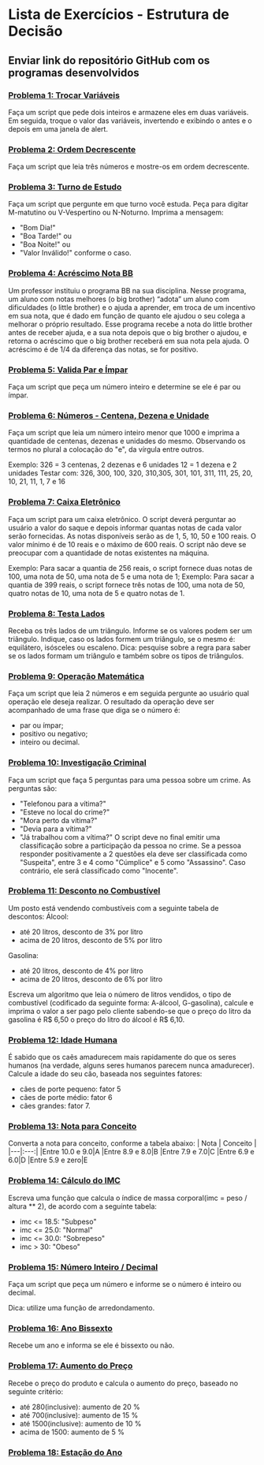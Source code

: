 # Lista de Exercícios - Estrutura de Decisão
## Enviar link do repositório GitHub com os programas desenvolvidos

### <u>**[Problema 1: Trocar Variáveis](01_trocarVariaveis.html)**</u>
Faça um script que pede dois inteiros e armazene eles em duas variáveis.
Em seguida, troque o valor das variáveis, invertendo e exibindo o antes e o depois em uma janela de alert.

### **<u>[Problema 2: Ordem Decrescente](02_ordemDecrescente.html)</u>**
Faça um script que leia três números e mostre-os em ordem decrescente.

### **<u>[Problema 3: Turno de Estudo](03_turnoEstudo.html)</u>**
Faça um script que pergunte em que turno você estuda.
Peça para digitar M-matutino ou V-Vespertino ou N-Noturno.
Imprima a mensagem:
- "Bom Dia!"
- "Boa Tarde!" ou
- "Boa Noite!" ou
- "Valor Inválido!"
conforme o caso.

### **<u>[Problema 4: Acréscimo Nota BB](04_acrescimoNotaBB.html)</u>**
Um professor instituiu o programa BB na sua disciplina. Nesse programa, um aluno com notas melhores (o big brother) “adota” um aluno com dificuldades (o little brother) e o ajuda a aprender, em troca de um incentivo em sua nota, que é dado em função de quanto ele ajudou o seu colega a melhorar o próprio resultado. Esse programa recebe a nota do little brother antes de receber ajuda, e a sua nota depois que o big brother o ajudou, e retorna o acréscimo que o big brother receberá em sua nota pela ajuda. O acréscimo é de 1/4 da diferença das notas, se for positivo.

### **<u>[Problema 5: Valida Par e Ímpar](05_validaParImpar.html)</u>**
Faça um script que peça um número inteiro e determine se ele é par ou ímpar.

### **<u>[Problema 6: Números - Centena, Dezena e Unidade](06_numeroCen_Dez_Uni.html)</u>**
Faça um script que leia um número inteiro menor que 1000 e imprima a quantidade de centenas, dezenas e unidades do mesmo.
Observando os termos no plural a colocação do "e", da vírgula entre outros.

Exemplo:
326 = 3 centenas, 2 dezenas e 6 unidades
12 = 1 dezena e 2 unidades
Testar com: 326, 300, 100, 320, 310,305, 301, 101, 311, 111, 25, 20, 10, 21, 11, 1, 7 e 16

### **<u>[Problema 7: Caixa Eletrônico](07_caixaEletronico.html)</u>**
Faça um script para um caixa eletrônico. O script deverá perguntar ao usuário a valor do saque e depois informar quantas notas de cada valor serão fornecidas. As notas disponíveis serão as de 1, 5, 10, 50 e 100 reais. O valor mínimo é de 10 reais e o máximo de 600 reais. O script não deve se preocupar com a quantidade de notas existentes na máquina.

Exemplo: Para sacar a quantia de 256 reais, o script fornece duas notas de 100, uma nota de 50, uma nota de 5 e uma nota de 1;
Exemplo: Para sacar a quantia de 399 reais, o script fornece três notas de 100, uma nota de 50, quatro notas de 10, uma nota de 5 e quatro notas de 1.

### **<u>[Problema 8: Testa Lados](08_testaLados.html)</u>**
Receba os três lados de um triângulo. Informe se os valores podem ser um triângulo. Indique, caso os lados formem um triângulo, se o mesmo é: equilátero, isósceles ou escaleno. Dica: pesquise sobre a regra para saber se os lados formam um triângulo e também sobre os tipos de triângulos.

### **<u>[Problema 9: Operação Matemática](09_operacaoMatematica.html)</u>**
Faça um script que leia 2 números e em seguida pergunte ao usuário qual operação ele deseja realizar. O resultado da operação deve ser acompanhado de uma frase que diga se o número é:
- par ou ímpar;
- positivo ou negativo;
- inteiro ou decimal.

### **<u>[Problema 10: Investigação Criminal](10_investigacaoCriminal.html)</u>**
Faça um script que faça 5 perguntas para uma pessoa sobre um crime. As perguntas são:
- "Telefonou para a vítima?"
- "Esteve no local do crime?"
- "Mora perto da vítima?"
- "Devia para a vítima?"
- "Já trabalhou com a vítima?"
O script deve no final emitir uma classificação sobre a participação da pessoa no crime. Se a pessoa responder positivamente a 2 questões ela deve ser classificada como "Suspeita", entre 3 e 4 como "Cúmplice" e 5 como "Assassino". Caso contrário, ele será classificado como "Inocente".

### **<u>[Problema 11: Desconto no Combustível](11_descontoCombustivel.html)</u>**
Um posto está vendendo combustíveis com a seguinte tabela de descontos:
Álcool:
- até 20 litros, desconto de 3% por litro
- acima de 20 litros, desconto de 5% por litro

Gasolina:
- até 20 litros, desconto de 4% por litro
- acima de 20 litros, desconto de 6% por litro

Escreva um algoritmo que leia o número de litros vendidos, o tipo de combustível (codificado da seguinte forma: A-álcool, G-gasolina), calcule e imprima o valor a ser pago pelo cliente sabendo-se que o preço do litro da gasolina é R$ 6,50 o preço do litro do álcool é R$ 6,10.

### **<u>[Problema 12: Idade Humana](12_idadeHumana.html)</u>**
É sabido que os caẽs amadurecem mais rapidamente do que os seres humanos (na verdade, alguns seres humanos parecem nunca amadurecer).
Calcule a idade do seu cão, baseada nos seguintes fatores:
- cães de porte pequeno: fator 5
- cães de porte médio: fator 6
- cães grandes: fator 7.

### **<u>[Problema 13: Nota para Conceito](13_notaParaConceito.html)</u>**
Converta a nota para conceito, conforme a tabela abaixo:
| Nota | Conceito |
|---|:---:|
|Entre 10.0 e 9.0|A
|Entre 8.9 e 8.0|B
|Entre 7.9 e 7.0|C
|Entre 6.9 e 6.0|D
|Entre 5.9 e zero|E

### **<u>[Problema 14: Cálculo do IMC](14_imc.html)</u>**
Escreva uma função que calcula o índice de massa corporal(imc = peso / altura ** 2), de acordo com a seguinte tabela:
- imc <= 18.5: "Subpeso"
- imc <= 25.0: "Normal"
- imc <= 30.0: "Sobrepeso"
- imc > 30: "Obeso"

### **<u>[Problema 15: Número Inteiro / Decimal](15_numeroInteiroDecimal.html)</u>**
Faça um script que peça um número e informe se o número é inteiro ou decimal.

Dica: utilize uma função de arredondamento.
### **<u>[Problema 16: Ano Bissexto](16_anoBissexto.html)</u>**
Recebe um ano e informa se ele é bissexto ou não.

### **<u>[Problema 17: Aumento do Preço](17_aumentoPreco.html)</u>**
Recebe o preço do produto e calcula o aumento do preço, baseado no seguinte critério:
- até 280(inclusive): aumento de 20 %
- até 700(inclusive): aumento de 15 %
- até 1500(inclusive): aumento de 10 %
- acima de 1500: aumento de 5 %
### **<u>[Problema 18: Estação do Ano](18_estacaoAno.html)</u>**
